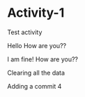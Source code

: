 # Activity-1
Test activity

Hello How are you??

I am fine! How are you??

Clearing all the data

Adding a commit 4
